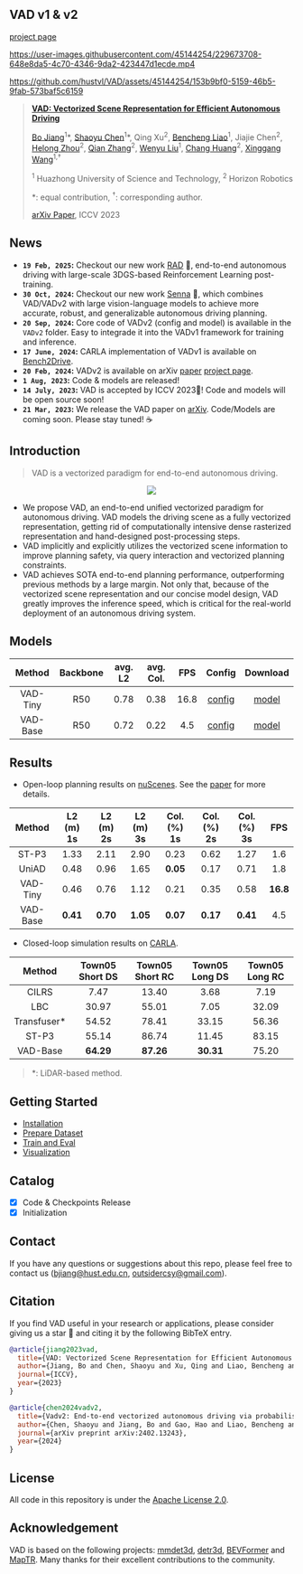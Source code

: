 ## VAD v1 & v2

[project page](https://hgao-cv.github.io/VADv2/)

https://user-images.githubusercontent.com/45144254/229673708-648e8da5-4c70-4346-9da2-423447d1ecde.mp4

https://github.com/hustvl/VAD/assets/45144254/153b9bf0-5159-46b5-9fab-573baf5c6159


> [**VAD: Vectorized Scene Representation for Efficient Autonomous Driving**](https://arxiv.org/abs/2303.12077)
>
> [Bo Jiang](https://github.com/rb93dett)<sup>1</sup>\*, [Shaoyu Chen](https://scholar.google.com/citations?user=PIeNN2gAAAAJ&hl=en&oi=sra)<sup>1</sup>\*, Qing Xu<sup>2</sup>, [Bencheng Liao](https://github.com/LegendBC)<sup>1</sup>, Jiajie Chen<sup>2</sup>, [Helong Zhou](https://scholar.google.com/citations?user=wkhOMMwAAAAJ&hl=en&oi=ao)<sup>2</sup>, [Qian Zhang](https://scholar.google.com/citations?user=pCY-bikAAAAJ&hl=zh-CN)<sup>2</sup>, [Wenyu Liu](http://eic.hust.edu.cn/professor/liuwenyu/)<sup>1</sup>, [Chang Huang](https://scholar.google.com/citations?user=IyyEKyIAAAAJ&hl=zh-CN)<sup>2</sup>, [Xinggang Wang](https://xwcv.github.io/)<sup>1,&#8224;</sup>
> 
> <sup>1</sup> Huazhong University of Science and Technology, <sup>2</sup> Horizon Robotics
>
> \*: equal contribution, <sup>&#8224;</sup>: corresponding author.
>
>[arXiv Paper](https://arxiv.org/abs/2303.12077), ICCV 2023

## News
* **`19 Feb, 2025`:** Checkout our new work [RAD](https://hgao-cv.github.io/RAD) 🥰, end-to-end autonomous driving with large-scale 3DGS-based Reinforcement Learning post-training.
* **`30 Oct, 2024`:** Checkout our new work [Senna](https://github.com/hustvl/Senna) 🥰, which combines VAD/VADv2 with large vision-language models to achieve more accurate, robust, and generalizable autonomous driving planning.
* **`20 Sep, 2024`:** Core code of VADv2 (config and model) is available in the `VADv2` folder. Easy to integrade it into the VADv1 framework for training and inference.
* **`17 June, 2024`:** CARLA implementation of VADv1 is available on [Bench2Drive](https://github.com/Thinklab-SJTU/Bench2Drive?tab=readme-ov-file).
* **`20 Feb, 2024`:** VADv2 is available on arXiv    [paper](https://arxiv.org/pdf/2402.13243)    [project page](https://hgao-cv.github.io/VADv2/).
* **`1 Aug, 2023`:** Code & models are released!
* **`14 July, 2023`:** VAD is accepted by ICCV 2023🎉! Code and models will be open source soon!
* **`21 Mar, 2023`:** We release the VAD paper on [arXiv](https://arxiv.org/abs/2303.12077). Code/Models are coming soon. Please stay tuned! ☕️

## Introduction
> VAD is a vectorized paradigm for end-to-end autonomous driving.

<div align="center">
<img src="./assets/arch.png" />
</div>

- We propose VAD, an end-to-end unified vectorized paradigm for autonomous driving. VAD models the driving scene as a fully vectorized representation, getting rid of computationally intensive dense rasterized representation and hand-designed post-processing steps.
- VAD implicitly and explicitly utilizes the vectorized scene information to improve planning safety, via query interaction and vectorized planning constraints.
- VAD achieves SOTA end-to-end planning performance, outperforming previous methods by a large margin. Not only that, because of the vectorized scene representation and our concise model design, VAD greatly improves the inference speed, which is critical for the real-world deployment of an autonomous driving system.

## Models

| Method | Backbone | avg. L2 | avg. Col. | FPS | Config | Download |
| :---: | :---: | :---: | :---: |  :---: | :---: | :---: |
| VAD-Tiny | R50 | 0.78 | 0.38 | 16.8 | [config](projects/configs/VAD/VAD_tiny_stage_2.py) | [model](https://drive.google.com/file/d/1KgCC_wFqPH0CQqdr6Pp2smBX5ARPaqne/view?usp=sharing) |
| VAD-Base | R50 | 0.72 | 0.22 | 4.5 | [config](projects/configs/VAD/VAD_base_stage_2.py) | [model](https://drive.google.com/file/d/1FLX-4LVm4z-RskghFbxGuYlcYOQmV5bS/view?usp=sharing) |

## Results
- Open-loop planning results on [nuScenes](https://github.com/nutonomy/nuscenes-devkit). See the [paper](https://arxiv.org/abs/2303.12077) for more details.

| Method | L2 (m) 1s | L2 (m) 2s | L2 (m) 3s | Col. (%) 1s | Col. (%) 2s | Col. (%) 3s | FPS |
| :---: | :---: | :---: | :---: | :---:| :---: | :---: | :---: |
| ST-P3 | 1.33 | 2.11 | 2.90 | 0.23 | 0.62 | 1.27 | 1.6 |
| UniAD | 0.48 | 0.96 | 1.65 | **0.05** | 0.17 | 0.71 | 1.8 |
| VAD-Tiny | 0.46 | 0.76 | 1.12 | 0.21 | 0.35 | 0.58 | **16.8** |
| VAD-Base | **0.41** | **0.70** | **1.05** | **0.07** | **0.17** | **0.41** | 4.5 |

- Closed-loop simulation results on [CARLA](https://github.com/carla-simulator/carla).

| Method | Town05 Short DS | Town05 Short RC | Town05 Long DS | Town05 Long RC |
| :---: | :---: | :---: | :---: | :---:|
| CILRS | 7.47 | 13.40 | 3.68 | 7.19 |
| LBC | 30.97 | 55.01 | 7.05 | 32.09 |
| Transfuser\* | 54.52 | 78.41 | 33.15 | 56.36 |
| ST-P3 | 55.14 | 86.74 | 11.45 | 83.15 |
| VAD-Base | **64.29** | **87.26** | **30.31** | 75.20 |

> \*: LiDAR-based method.

## Getting Started
- [Installation](docs/install.md)
- [Prepare Dataset](docs/prepare_dataset.md)
- [Train and Eval](docs/train_eval.md)
- [Visualization](docs/visualization.md)

## Catalog
- [x] Code & Checkpoints Release
- [x] Initialization

## Contact
If you have any questions or suggestions about this repo, please feel free to contact us (bjiang@hust.edu.cn, outsidercsy@gmail.com).

## Citation
If you find VAD useful in your research or applications, please consider giving us a star &#127775; and citing it by the following BibTeX entry.

```BibTeX
@article{jiang2023vad,
  title={VAD: Vectorized Scene Representation for Efficient Autonomous Driving},
  author={Jiang, Bo and Chen, Shaoyu and Xu, Qing and Liao, Bencheng and Chen, Jiajie and Zhou, Helong and Zhang, Qian and Liu, Wenyu and Huang, Chang and Wang, Xinggang},
  journal={ICCV},
  year={2023}
}

@article{chen2024vadv2,
  title={Vadv2: End-to-end vectorized autonomous driving via probabilistic planning},
  author={Chen, Shaoyu and Jiang, Bo and Gao, Hao and Liao, Bencheng and Xu, Qing and Zhang, Qian and Huang, Chang and Liu, Wenyu and Wang, Xinggang},
  journal={arXiv preprint arXiv:2402.13243},
  year={2024}
}
```

## License
All code in this repository is under the [Apache License 2.0](https://www.apache.org/licenses/LICENSE-2.0).

## Acknowledgement
VAD is based on the following projects: [mmdet3d](https://github.com/open-mmlab/mmdetection3d), [detr3d](https://github.com/WangYueFt/detr3d), [BEVFormer](https://github.com/fundamentalvision/BEVFormer) and [MapTR](https://github.com/hustvl/MapTR). Many thanks for their excellent contributions to the community.
